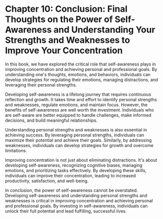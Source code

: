 Chapter 10: Conclusion: Final Thoughts on the Power of Self-Awareness and Understanding Your Strengths and Weaknesses to Improve Your Concentration
===================================================================================================================================================

In this book, we have explored the critical role that self-awareness plays in improving concentration and achieving personal and professional goals. By understanding one's thoughts, emotions, and behaviors, individuals can develop strategies for regulating their emotions, managing distractions, and leveraging their personal strengths.

Developing self-awareness is a lifelong journey that requires continuous reflection and growth. It takes time and effort to identify personal strengths and weaknesses, regulate emotions, and maintain focus. However, the benefits of self-awareness are well worth the investment. Individuals who are self-aware are better equipped to handle challenges, make informed decisions, and build meaningful relationships.

Understanding personal strengths and weaknesses is also essential in achieving success. By leveraging personal strengths, individuals can maximize their potential and achieve their goals. Similarly, by addressing weaknesses, individuals can develop strategies for growth and overcome limitations.

Improving concentration is not just about eliminating distractions. It's about developing self-awareness, recognizing cognitive biases, managing emotions, and prioritizing tasks effectively. By developing these skills, individuals can improve their concentration, leading to increased productivity, satisfaction, and well-being.

In conclusion, the power of self-awareness cannot be overstated. Developing self-awareness and understanding personal strengths and weaknesses is critical in improving concentration and achieving personal and professional goals. By investing in self-awareness, individuals can unlock their full potential and lead fulfilling, successful lives.
